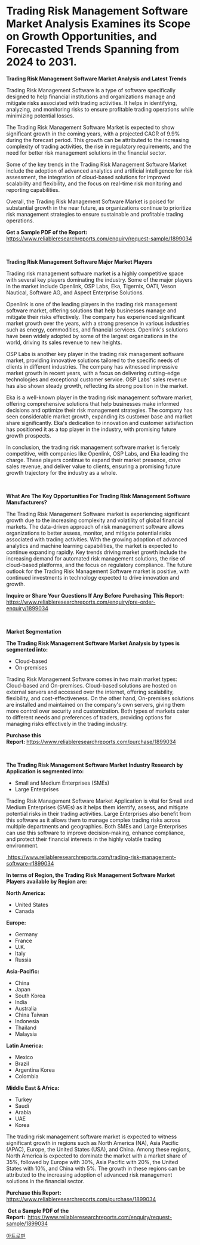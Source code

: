 <p><h1>Trading Risk Management Software Market Analysis Examines its Scope on Growth Opportunities, and Forecasted Trends Spanning from 2024 to 2031.</h1></p><p><strong>Trading Risk Management Software Market Analysis and Latest Trends</strong></p>
<p><p>Trading Risk Management Software is a type of software specifically designed to help financial institutions and organizations manage and mitigate risks associated with trading activities. It helps in identifying, analyzing, and monitoring risks to ensure profitable trading operations while minimizing potential losses.</p><p>The Trading Risk Management Software Market is expected to show significant growth in the coming years, with a projected CAGR of 9.9% during the forecast period. This growth can be attributed to the increasing complexity of trading activities, the rise in regulatory requirements, and the need for better risk management solutions in the financial sector.</p><p>Some of the key trends in the Trading Risk Management Software Market include the adoption of advanced analytics and artificial intelligence for risk assessment, the integration of cloud-based solutions for improved scalability and flexibility, and the focus on real-time risk monitoring and reporting capabilities.</p><p>Overall, the Trading Risk Management Software Market is poised for substantial growth in the near future, as organizations continue to prioritize risk management strategies to ensure sustainable and profitable trading operations.</p></p>
<p><strong>Get a Sample PDF of the Report:&nbsp;</strong> <a href="https://www.reliableresearchreports.com/enquiry/request-sample/1899034">https://www.reliableresearchreports.com/enquiry/request-sample/1899034</a></p>
<p>&nbsp;</p>
<p><strong>Trading Risk Management Software Major Market Players</strong></p>
<p><p>Trading risk management software market is a highly competitive space with several key players dominating the industry. Some of the major players in the market include Openlink, OSP Labs, Eka, Tigernix, OATI, Veson Nautical, Software AG, and Aspect Enterprise Solutions.</p><p>Openlink is one of the leading players in the trading risk management software market, offering solutions that help businesses manage and mitigate their risks effectively. The company has experienced significant market growth over the years, with a strong presence in various industries such as energy, commodities, and financial services. Openlink's solutions have been widely adopted by some of the largest organizations in the world, driving its sales revenue to new heights.</p><p>OSP Labs is another key player in the trading risk management software market, providing innovative solutions tailored to the specific needs of clients in different industries. The company has witnessed impressive market growth in recent years, with a focus on delivering cutting-edge technologies and exceptional customer service. OSP Labs' sales revenue has also shown steady growth, reflecting its strong position in the market.</p><p>Eka is a well-known player in the trading risk management software market, offering comprehensive solutions that help businesses make informed decisions and optimize their risk management strategies. The company has seen considerable market growth, expanding its customer base and market share significantly. Eka's dedication to innovation and customer satisfaction has positioned it as a top player in the industry, with promising future growth prospects.</p><p>In conclusion, the trading risk management software market is fiercely competitive, with companies like Openlink, OSP Labs, and Eka leading the charge. These players continue to expand their market presence, drive sales revenue, and deliver value to clients, ensuring a promising future growth trajectory for the industry as a whole.</p></p>
<p>&nbsp;</p>
<p><strong>What Are The Key Opportunities For Trading Risk Management Software Manufacturers?</strong></p>
<p><p>The Trading Risk Management Software market is experiencing significant growth due to the increasing complexity and volatility of global financial markets. The data-driven approach of risk management software allows organizations to better assess, monitor, and mitigate potential risks associated with trading activities. With the growing adoption of advanced analytics and machine learning capabilities, the market is expected to continue expanding rapidly. Key trends driving market growth include the increasing demand for automated risk management solutions, the rise of cloud-based platforms, and the focus on regulatory compliance. The future outlook for the Trading Risk Management Software market is positive, with continued investments in technology expected to drive innovation and growth.</p></p>
<p><strong>Inquire or Share Your Questions If Any Before Purchasing This Report:</strong> <a href="https://www.reliableresearchreports.com/enquiry/pre-order-enquiry/1899034">https://www.reliableresearchreports.com/enquiry/pre-order-enquiry/1899034</a></p>
<p>&nbsp;</p>
<p><strong>Market Segmentation</strong></p>
<p><strong>The Trading Risk Management Software Market Analysis by types is segmented into:</strong></p>
<p><ul><li>Cloud-based</li><li>On-premises</li></ul></p>
<p><p>Trading Risk Management Software comes in two main market types: Cloud-based and On-premises. Cloud-based solutions are hosted on external servers and accessed over the internet, offering scalability, flexibility, and cost-effectiveness. On the other hand, On-premises solutions are installed and maintained on the company's own servers, giving them more control over security and customization. Both types of markets cater to different needs and preferences of traders, providing options for managing risks effectively in the trading industry.</p></p>
<p><strong>Purchase this Report:&nbsp;</strong><a href="https://www.reliableresearchreports.com/purchase/1899034">https://www.reliableresearchreports.com/purchase/1899034</a></p>
<p>&nbsp;</p>
<p><strong>The Trading Risk Management Software Market Industry Research by Application is segmented into:</strong></p>
<p><ul><li>Small and Medium Enterprises (SMEs)</li><li>Large Enterprises</li></ul></p>
<p><p>Trading Risk Management Software Market Application is vital for Small and Medium Enterprises (SMEs) as it helps them identify, assess, and mitigate potential risks in their trading activities. Large Enterprises also benefit from this software as it allows them to manage complex trading risks across multiple departments and geographies. Both SMEs and Large Enterprises can use this software to improve decision-making, enhance compliance, and protect their financial interests in the highly volatile trading environment.</p></p>
<p><a href="https://www.reliableresearchreports.com/trading-risk-management-software-r1899034">&nbsp;https://www.reliableresearchreports.com/trading-risk-management-software-r1899034</a></p>
<p><strong>In terms of Region, the Trading Risk Management Software Market Players available by Region are:</strong></p>
<p>
    <p> <strong> North America: </strong>
        <ul>
            <li>United States</li>
            <li>Canada</li>
        </ul>
        </p> 
    <p> <strong> Europe: </strong>
        <ul>
            <li>Germany</li>
            <li>France</li>
            <li>U.K.</li>
            <li>Italy</li>
            <li>Russia</li>
        </ul>
        </p> 
    <p> <strong> Asia-Pacific: </strong>
        <ul>
            <li>China</li>
            <li>Japan</li>
            <li>South Korea</li>
            <li>India</li>
            <li>Australia</li>
            <li>China Taiwan</li>
            <li>Indonesia</li>
            <li>Thailand</li>
            <li>Malaysia</li>
        </ul>
        </p> 
    <p> <strong> Latin America: </strong>
        <ul>
            <li>Mexico</li>
            <li>Brazil</li>
            <li>Argentina Korea</li>
            <li>Colombia</li>
        </ul>
        </p> 
    <p> <strong> Middle East & Africa: </strong>
        <ul>
            <li>Turkey</li>
            <li>Saudi</li>
            <li>Arabia</li>
            <li>UAE</li>
            <li>Korea</li>
        </ul>
    </p>
    </p>
<p><p>The trading risk management software market is expected to witness significant growth in regions such as North America (NA), Asia Pacific (APAC), Europe, the United States (USA), and China. Among these regions, North America is expected to dominate the market with a market share of 35%, followed by Europe with 30%, Asia Pacific with 20%, the United States with 10%, and China with 5%. The growth in these regions can be attributed to the increasing adoption of advanced risk management solutions in the financial sector.</p></p>
<p><strong>Purchase this Report: </strong><a href="https://www.reliableresearchreports.com/purchase/1899034">https://www.reliableresearchreports.com/purchase/1899034</a></p>
<p>&nbsp;<strong>Get a Sample PDF of the Report:&nbsp;&nbsp;</strong><a href="https://www.reliableresearchreports.com/enquiry/request-sample/1899034">https://www.reliableresearchreports.com/enquiry/request-sample/1899034</a></p>
<p><strong></strong></p>
<p><p><a href="https://medium.com/@bennyuigleyjks/%EC%95%84%ED%8A%B8%EB%A1%9C%ED%95%80-%EC%8B%9C%EC%9E%A5-%EB%B6%84%EC%84%9D-%EA%B8%80%EB%A1%9C%EB%B2%8C-%EC%82%B0%EC%97%85-%EC%A0%84%EB%A7%9D-%EB%B0%8F-%EC%98%88%EC%B8%A1-2024%EB%85%84%EB%B6%80%ED%84%B0-2031%EB%85%84%EA%B9%8C%EC%A7%80-7f7d15ff4857">아트로핀</a></p></p>